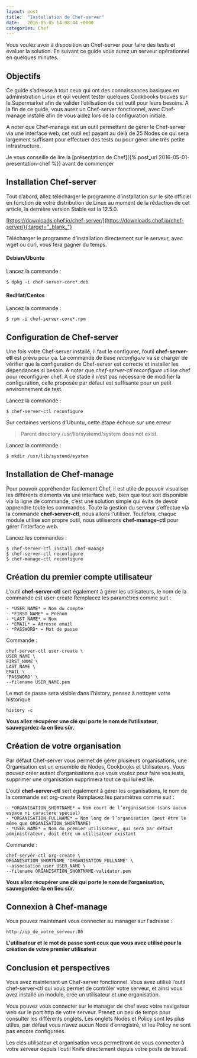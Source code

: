 ```yaml
---
layout: post
title:  "Installation de Chef-server"
date:   2016-05-05 14:08:44 +0000
categories: Chef
---
```


Vous voulez avoir à disposition un Chef-server pour faire des tests et évaluer la solution. En suivant ce guide vous aurez un serveur opérationnel en quelques minutes.
<!--more-->
## Objectifs
Ce guide s’adresse à tout ceux qui ont des connaissances basiques en administration Linux et qui veulent tester quelques Cookbooks trouvés sur le Supermarket afin de valider l’utilisation de cet outil pour leurs besoins. A la fin de ce guide, vous aurez un Chef-server fonctionnel, avec Chef-manage installé afin de vous aidez lors de la configuration initiale.

A noter que Chef-manage est un outil permettant de gérer le Chef-server via une interface web, cet outil est payant au delà de 25 Nodes ce qui sera largement suffisant pour effectuer des tests ou pour gérer une très petite infrastructure.

Je vous conseille de lire la [présentation de Chef]({% post_url 2016-05-01-presentation-chef %}) avant de commençer 


## Installation Chef-server
Tout d’abord, allez télécharger le programme d’installation sur le site officiel en fonction de votre distribution de Linux au moment de la rédaction de cet article, la dernière version Stable est la 12.5.0.

[https://downloads.chef.io/chef-server/](https://downloads.chef.io/chef-server/){:target="_blank_"}

Télécharger le programme d’installation directement sur le serveur, avec wget ou curl, vous fera gagner du temps.

#### Debian/Ubuntu
Lancez la commande :

`$ dpkg -i chef-server-core*.deb`

#### RedHat/Centos
Lancez la commande :

`$ rpm -i chef-server-core*.rpm`

## Configuration de Chef-server
Une fois votre Chef-server installé, il faut le configurer, l’outil __chef-server-ctl__ est prévu pour ça.
La commande de base _reconfigure_ va se charger de vérifier que la configuration de Chef-server est correcte et installer les dépendances si besoin. A noter que _chef-server-ctl reconfigure_ utilise chef pour reconfigurer chef.
A ce stade il n’est pas nécessaire de modifier la configuration, celle proposée par défaut est suffisante pour un petit environnement de test.

Lancez la commande :

`$ chef-server-ctl reconfigure`

Sur certaines versions d’Ubuntu, cette étape échoue sur une erreur

> Parent directory /usr/lib/systemd/system does not exist.

Lancez la commande :

`$ mkdir /usr/lib/systemd/system`

## Installation de Chef-manage
Pour pouvoir appréhender facilement Chef, il est utile de pouvoir visualiser les différents éléments via une interface web, bien que tout soit disponible via la ligne de commande, c’est une solution simple qui évite de devoir apprendre toute les commandes. Toute la gestion du serveur s’effectue via la commande __chef-server-ctl__, nous allons l’utiliser. Toutefois, chaque module utilise son propre outil, nous utiliserons __chef-manage-ctl__ pour gérer l’interface web.

Lancez les commandes :

```
$ chef-server-ctl install chef-manage
$ chef-server-ctl reconfigure
$ chef-manage-ctl reconfigure
```

## Création du premier compte utilisateur
L’outil __chef-server-ctl__ sert également à gérer les utilisateurs, le nom de la commande est user-create
Remplacez les paramètres comme suit :
```
- *USER_NAME* = Nom du compte
- *FIRST_NAME* = Prénom
- *LAST_NAME* = Nom
- *EMAIL* = Adresse email
- *PASSWORD* = Mot de passe
```
Commande :
```
chef-server-ctl user-create \
USER_NAME \
FIRST_NAME \
LAST_NAME \
EMAIL \
'PASSWORD' \
--filename USER_NAME.pem
```

Le mot de passe sera visible dans l’history, pensez à nettoyer votre historique

```
history -c
```

__Vous allez récupérer une clé qui porte le nom de l’utilisateur, sauvegardez-la en lieu sûr.__

## Création de votre organisation
Par défaut Chef-server vous permet de gérer plusieurs organisations, une Organisation est un ensemble de Nodes, Cookbooks et Utilisateurs. Vous pouvez créer autant d’organisations que vous voulez pour faire vos tests, supprimer une organisation supprimera tout ce qui lui est lié.

L’outil __chef-server-ctl__ sert également à gérer les organisations, le nom de la commande est org-create
Remplacez les paramètres comme suit :

```
- *ORGANISATION_SHORTNAME* = Nom court de l’organisation (sans aucun espace ni caractère spécial)
- *ORGANISATION_FULLNAME* = Nom long de l’organisation (peut être le même que ORGANISATION_SHORTNAME)
- *USER_NAME* = Nom du premier utilisateur, qui sera par défaut administrateur, doit être un utilisateur existant
```
Commande : 
```
chef-server-ctl org-create \
ORGANISATION_SHORTNAME 'ORGANISATION_FULLNAME' \
--association_user USER_NAME \
--filename ORGANISATION_SHORTNAME-validator.pem
```

__Vous allez récupérer une clé qui porte le nom de l’organisation, sauvegardez-la en lieu sûr.__

## Connexion à Chef-manage

Vous pouvez maintenant vous connecter au manager sur l'adresse :

`http://ip_de_votre_serveur:80`

__L'utilisateur et le mot de passe sont ceux que vous avez utilisé pour la création de votre premier utilisateur__

## Conclusion et perspectives
Vous avez maintenant un Chef-server fonctionnel. Vous avez utilisé l’outil chef-server-ctl qui vous permet de contrôler votre serveur, et ainsi vous avez installé un module, crée un utilisateur et une organisation.

Vous pouvez vous connecter sur le manager de chef avec votre navigateur web sur le port http de votre serveur.
Prenez un peu de temps pour consulter les différents onglets. Les onglets Nodes et Policy sont les plus utiles, par défaut vous n’avez aucun Node d’enregistré, et les Policy ne sont pas encore configurées.

Les clés utilisateur et organisation vous permettront de vous connecter à votre serveur depuis l’outil Knife directement depuis votre poste de travail.
